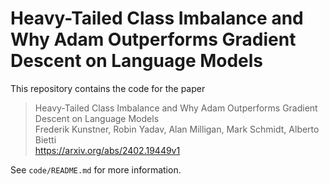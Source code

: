 # Heavy-Tailed Class Imbalance and Why Adam Outperforms Gradient Descent on Language Models

This repository contains the code for the paper 

> Heavy-Tailed Class Imbalance and Why Adam Outperforms Gradient Descent on Language Models  
> Frederik Kunstner, Robin Yadav, Alan Milligan, Mark Schmidt, Alberto Bietti  
> https://arxiv.org/abs/2402.19449v1  

See `code/README.md` for more information.



